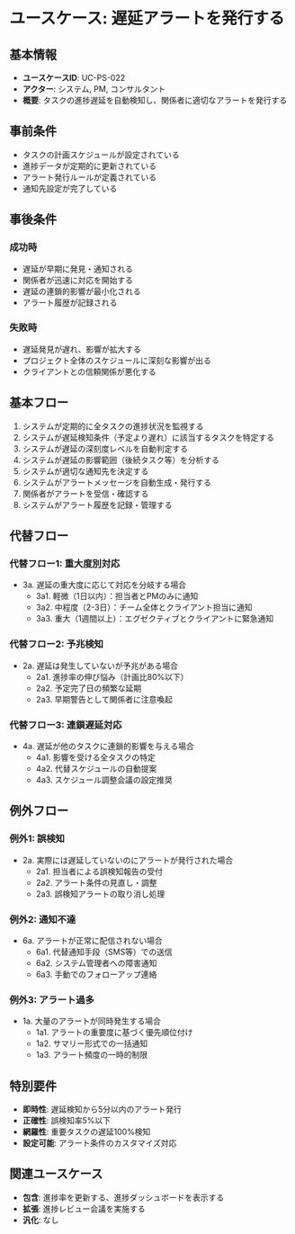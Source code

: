 # ユースケース: 遅延アラートを発行する

## 基本情報
- **ユースケースID**: UC-PS-022
- **アクター**: システム, PM, コンサルタント
- **概要**: タスクの進捗遅延を自動検知し、関係者に適切なアラートを発行する

## 事前条件
- タスクの計画スケジュールが設定されている
- 進捗データが定期的に更新されている
- アラート発行ルールが定義されている
- 通知先設定が完了している

## 事後条件
### 成功時
- 遅延が早期に発見・通知される
- 関係者が迅速に対応を開始する
- 遅延の連鎖的影響が最小化される
- アラート履歴が記録される

### 失敗時
- 遅延発見が遅れ、影響が拡大する
- プロジェクト全体のスケジュールに深刻な影響が出る
- クライアントとの信頼関係が悪化する

## 基本フロー
1. システムが定期的に全タスクの進捗状況を監視する
2. システムが遅延検知条件（予定より遅れ）に該当するタスクを特定する
3. システムが遅延の深刻度レベルを自動判定する
4. システムが遅延の影響範囲（後続タスク等）を分析する
5. システムが適切な通知先を決定する
6. システムがアラートメッセージを自動生成・発行する
7. 関係者がアラートを受信・確認する
8. システムがアラート履歴を記録・管理する

## 代替フロー
### 代替フロー1: 重大度別対応
- 3a. 遅延の重大度に応じて対応を分岐する場合
  - 3a1. 軽微（1日以内）：担当者とPMのみに通知
  - 3a2. 中程度（2-3日）：チーム全体とクライアント担当に通知
  - 3a3. 重大（1週間以上）：エグゼクティブとクライアントに緊急通知

### 代替フロー2: 予兆検知
- 2a. 遅延は発生していないが予兆がある場合
  - 2a1. 進捗率の伸び悩み（計画比80%以下）
  - 2a2. 予定完了日の頻繁な延期
  - 2a3. 早期警告として関係者に注意喚起

### 代替フロー3: 連鎖遅延対応
- 4a. 遅延が他のタスクに連鎖的影響を与える場合
  - 4a1. 影響を受ける全タスクの特定
  - 4a2. 代替スケジュールの自動提案
  - 4a3. スケジュール調整会議の設定推奨

## 例外フロー
### 例外1: 誤検知
- 2a. 実際には遅延していないのにアラートが発行された場合
  - 2a1. 担当者による誤検知報告の受付
  - 2a2. アラート条件の見直し・調整
  - 2a3. 誤検知アラートの取り消し処理

### 例外2: 通知不達
- 6a. アラートが正常に配信されない場合
  - 6a1. 代替通知手段（SMS等）での送信
  - 6a2. システム管理者への障害通知
  - 6a3. 手動でのフォローアップ連絡

### 例外3: アラート過多
- 1a. 大量のアラートが同時発生する場合
  - 1a1. アラートの重要度に基づく優先順位付け
  - 1a2. サマリー形式での一括通知
  - 1a3. アラート頻度の一時的制限

## 特別要件
- **即時性**: 遅延検知から5分以内のアラート発行
- **正確性**: 誤検知率5%以下
- **網羅性**: 重要タスクの遅延100%検知
- **設定可能**: アラート条件のカスタマイズ対応

## 関連ユースケース
- **包含**: 進捗率を更新する、進捗ダッシュボードを表示する
- **拡張**: 進捗レビュー会議を実施する
- **汎化**: なし